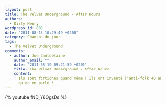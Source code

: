 ```yaml
---
layout: post
title: The Velvet Underground - After Hours
authors:
  - Dirty Henry
wordpress_id: 880
date: "2011-08-16 10:29:49 +0200"
category: Chanson du jour
tags:
  - The Velvet Underground
comments:
  - author: Joe Gantdelaine
    author_email: ""
    date: "2011-08-19 09:21:59 +0200"
    title: The Velvet Underground - After Hours
    content:
      Ils sont fortiches quand même ! Ils ont inventé l'anti-folk 40 ans avant
      qu'on en parle !
---
```


{% youtube fND_Y6OgsDs %}
